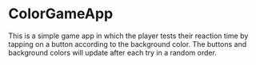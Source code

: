 # ColorGameApp

This is a simple game app in which the player tests their reaction time by tapping on a button according to the background
color. The buttons and background colors will update after each try in a random order.
